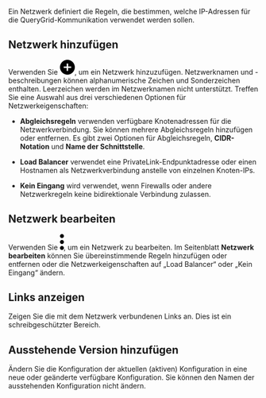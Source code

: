 Ein Netzwerk definiert die Regeln, die bestimmen, welche IP-Adressen für die QueryGrid-Kommunikation verwendet werden sollen.

Netzwerk hinzufügen
-------------------

Verwenden Sie ![""](Images/ebt1659745488877.svg), um ein Netzwerk hinzuzufügen. Netzwerknamen und -beschreibungen können alphanumerische Zeichen und Sonderzeichen enthalten. Leerzeichen werden im Netzwerknamen nicht unterstützt. Treffen Sie eine Auswahl aus drei verschiedenen Optionen für Netzwerkeigenschaften:

-   **Abgleichsregeln** verwenden verfügbare Knotenadressen für die Netzwerkverbindung. Sie können mehrere Abgleichsregeln hinzufügen oder entfernen. Es gibt zwei Optionen für Abgleichsregeln, **CIDR-Notation** und **Name der Schnittstelle**.

-   **Load Balancer** verwendet eine PrivateLink-Endpunktadresse oder einen Hostnamen als Netzwerkverbindung anstelle von einzelnen Knoten-IPs.

-   **Kein Eingang** wird verwendet, wenn Firewalls oder andere Netzwerkregeln keine bidirektionale Verbindung zulassen.

Netzwerk bearbeiten
-------------------

Verwenden Sie ![""](Images/zsz1597101912145.svg), um ein Netzwerk zu bearbeiten. Im Seitenblatt **Netzwerk bearbeiten** können Sie übereinstimmende Regeln hinzufügen oder entfernen oder die Netzwerkeigenschaften auf „Load Balancer“ oder „Kein Eingang“ ändern.

Links anzeigen
--------------

Zeigen Sie die mit dem Netzwerk verbundenen Links an. Dies ist ein schreibgeschützter Bereich.

Ausstehende Version hinzufügen
------------------------------

Ändern Sie die Konfiguration der aktuellen (aktiven) Konfiguration in eine neue oder geänderte verfügbare Konfiguration. Sie können den Namen der ausstehenden Konfiguration nicht ändern.
